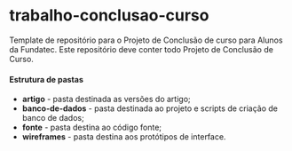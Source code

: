 # trabalho-conclusao-curso
Template de repositório para o Projeto de Conclusão de curso para Alunos da Fundatec. Este repositório deve conter todo Projeto de Conclusão de Curso.


#### Estrutura de pastas

* **artigo** - pasta destinada as versões do artigo;
* **banco-de-dados** - pasta destinada ao projeto e scripts de criação de banco de dados;
* **fonte** - pasta destina ao código fonte;    
* **wireframes** - pasta destina aos protótipos de interface.